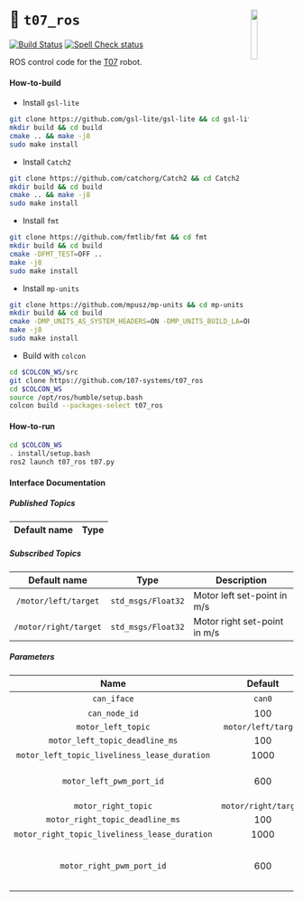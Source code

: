 <a href="https://107-systems.org/"><img align="right" src="https://raw.githubusercontent.com/107-systems/.github/main/logo/107-systems.png" width="15%"></a>
:floppy_disk: `t07_ros`
=======================
[![Build Status](https://github.com/107-systems/t07_ros/actions/workflows/ros2.yml/badge.svg)](https://github.com/107-systems/t07_ros/actions/workflows/ros2.yml)
[![Spell Check status](https://github.com/107-systems/t07_ros/actions/workflows/spell-check.yml/badge.svg)](https://github.com/107-systems/t07_ros/actions/workflows/spell-check.yml)

ROS control code for the [T07](https://github.com/107-systems/T07) robot.

#### How-to-build
* Install `gsl-lite`
```bash
git clone https://github.com/gsl-lite/gsl-lite && cd gsl-lite
mkdir build && cd build
cmake .. && make -j8
sudo make install
```
* Install `Catch2`
```bash
git clone https://github.com/catchorg/Catch2 && cd Catch2
mkdir build && cd build
cmake .. && make -j8
sudo make install
```
* Install `fmt`
```bash
git clone https://github.com/fmtlib/fmt && cd fmt
mkdir build && cd build
cmake -DFMT_TEST=OFF ..
make -j8
sudo make install
```
* Install `mp-units`
```bash
git clone https://github.com/mpusz/mp-units && cd mp-units
mkdir build && cd build
cmake -DMP_UNITS_AS_SYSTEM_HEADERS=ON -DMP_UNITS_BUILD_LA=OFF ..
make -j8
sudo make install
```
* Build with `colcon`
```bash
cd $COLCON_WS/src
git clone https://github.com/107-systems/t07_ros
cd $COLCON_WS
source /opt/ros/humble/setup.bash
colcon build --packages-select t07_ros
```

#### How-to-run
```bash
cd $COLCON_WS
. install/setup.bash
ros2 launch t07_ros t07.py
```

#### Interface Documentation
##### Published Topics
| Default name |                                      Type                                      |
|:------------:|:------------------------------------------------------------------------------:|

##### Subscribed Topics
|     Default name      |        Type         | Description                  |
|:---------------------:|:-------------------:|------------------------------|
| `/motor/left/target`  | `std_msgs/Float32`  | Motor left set-point in m/s  | 
| `/motor/right/target` | `std_msgs/Float32`  | Motor right set-point in m/s |

##### Parameters
|                      Name                      |       Default        | Description                                                             |
|:----------------------------------------------:|:--------------------:|-------------------------------------------------------------------------|
|                  `can_iface`                   |        `can0`        | Network name of CAN bus.                                                |
|                 `can_node_id`                  |         100          | Cyphal/CAN node id.                                                     |
|               `motor_left_topic`               | `motor/left/target`  |                                                                         |
|         `motor_left_topic_deadline_ms`         |         100          |                                                                         |
|  `motor_left_topic_liveliness_lease_duration`  |         1000         |                                                                         | 
|            `motor_left_pwm_port_id`            |         600          | Cyphal port ID for CyphalRobotController/CAN motor left PWM messages.   |
|              `motor_right_topic`               | `motor/right/target` |                                                                         |
|        `motor_right_topic_deadline_ms`         |         100          |                                                                         |
| `motor_right_topic_liveliness_lease_duration`  |         1000         |                                                                         | 
|           `motor_right_pwm_port_id`            |         600          | Cyphal port ID for CyphalRobotController/CAN motor right PWM messages.  |

